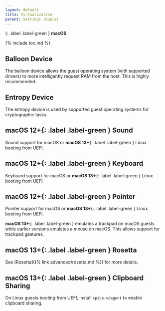 ```yaml
---
layout: default
title: Virtualization
parent: Settings (Apple)
---
```

{: .label .label-green }
**macOS**

{% include toc.md %}

## Balloon Device
The balloon device allows the guest operating system (with supported drivers) to more intelligently request RAM from the host. This is highly recommended.

## Entropy Device
The entropy device is used by supported guest operating systems for cryptographic tasks.

## **macOS 12+**{: .label .label-green } Sound
Sound support for macOS or **macOS 13+**{: .label .label-green } Linux booting from UEFI.

## **macOS 12+**{: .label .label-green } Keyboard
Keyboard support for macOS or **macOS 13+**{: .label .label-green } Linux booting from UEFI.

## **macOS 12+**{: .label .label-green } Pointer
Pointer support for macOS or **macOS 13+**{: .label .label-green } Linux booting from UEFI.

**macOS 13+**{: .label .label-green } emulates a trackpad on macOS guests while earlier versions emulates a mouse on macOS. This allows support for trackpad gestures.

## **macOS 13+**{: .label .label-green } Rosetta
See [Rosetta]({% link advanced/rosetta.md %}) for more details.

## **macOS 13+**{: .label .label-green } Clipboard Sharing
On Linux guests booting from UEFI, install `spice-vdagent` to enable clipboard sharing.
